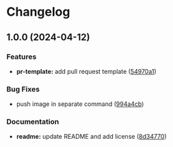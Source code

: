 # Changelog

## 1.0.0 (2024-04-12)


### Features

* **pr-template:** add pull request template ([54970a1](https://github.com/SchweizerischeBundesbahnen/netzgrafik-editor-backend/commit/54970a1d272be6942e951e94f1ca5c1f510ceaf9))


### Bug Fixes

* push image in separate command ([994a4cb](https://github.com/SchweizerischeBundesbahnen/netzgrafik-editor-backend/commit/994a4cb9cabceda9830d2071a0a6e33904165b49))


### Documentation

* **readme:** update README and add license ([8d34770](https://github.com/SchweizerischeBundesbahnen/netzgrafik-editor-backend/commit/8d34770a2d45dc2b4f844905f68364ece767c6af))
